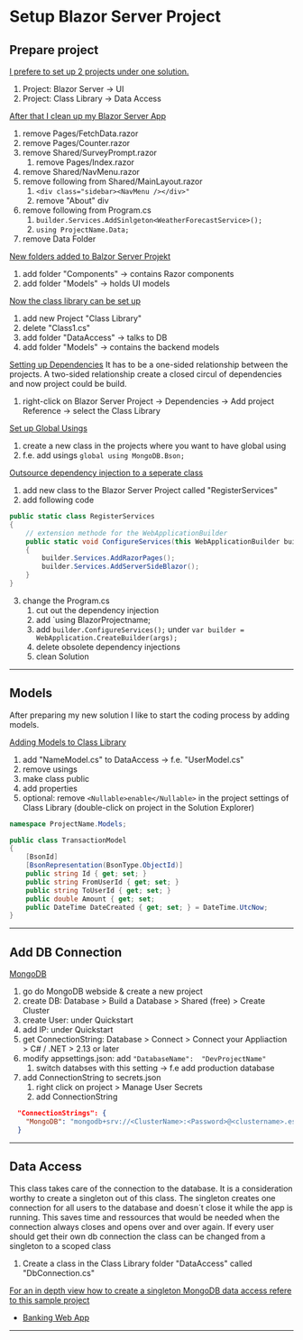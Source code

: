 # Setup Blazor Server Project

## Prepare project

<ins>I prefere to set up 2 projects under one solution. </ins>
1. Project: Blazor Server -> UI
2. Project: Class Library -> Data Access

<ins>After that I clean up my Blazor Server App</ins>
1. remove Pages/FetchData.razor
2. remove Pages/Counter.razor
3. remove Shared/SurveyPrompt.razor
	1. remove Pages/Index.razor <SurveyPrompt />
4. remove Shared/NavMenu.razor
5. remove following from Shared/MainLayout.razor
	1. `<div class="sidebar><NavMenu /></div>"`
	2. remove "About" div
6. remove following from Program.cs
	1. `builder.Services.AddSinlgeton<WeatherForecastService>();`
	2. `using ProjectName.Data;`
7. remove Data Folder

<ins>New folders added to Balzor Server Projekt</ins>
1. add folder "Components" -> contains Razor components
2. add folder "Models" -> holds UI models

<ins>Now the class library can be set up</ins>
1. add new Project "Class Library" 
2. delete "Class1.cs"
3. add folder "DataAccess" -> talks to DB
4. add folder "Models" -> contains the backend models

<ins>Setting up Dependencies</ins>
It has to be a one-sided relationship between the projects. A two-sided relationship create a closed circul of dependencies and now project could be build.
1. right-click on Blazor Server Project -> Dependencies -> Add project Reference -> select the Class Library

<ins>Set up Global Usings</ins>
1. create a new class in the projects where you want to have global using
2. f.e. add usings	`global using MongoDB.Bson;`

<ins>Outsource dependency injection to a seperate class</ins>
1. add new class to the Blazor Server Project called "RegisterServices"
2. add following code
```C#
public static class RegisterServices
{
    // extension methode for the WebApplicationBuilder
    public static void ConfigureServices(this WebApplicationBuilder builder)
    {
        builder.Services.AddRazorPages();
        builder.Services.AddServerSideBlazor();
    }
}
```
3. change the Program.cs
	1. cut out the dependency injection
	2. add `using BlazorProjectname;
	4. add `builder.ConfigureServices();` under `var builder = WebApplication.CreateBuilder(args);`
	5. delete obsolete dependency injections
	6. clean Solution

***

## Models

After preparing my new solution I like to start the coding process by adding models.

<ins>Adding Models to Class Library</ins>
1. add "NameModel.cs" to DataAccess -> f.e. "UserModel.cs"
2. remove usings
3. make class public
4. add properties
5. optional: remove `<Nullable>enable</Nullable>` in the project settings of Class Library (double-click on project in the Solution Explorer)

``` C#
namespace ProjectName.Models;

public class TransactionModel
{
    [BsonId]
    [BsonRepresentation(BsonType.ObjectId)]
    public string Id { get; set; }
    public string FromUserId { get; set; }
    public string ToUserId { get; set; }
    public double Amount { get; set; 
	public DateTime DateCreated { get; set; } = DateTime.UtcNow;
}
```

***

## Add DB Connection

<ins>MongoDB</ins>
1. go do MongoDB webside & create a new project
2. create DB: Database > Build a Database > Shared (free) > Create Cluster
3. create User: under Quickstart
4. add IP: under Quickstart
5. get ConnectionString: Database > Connect > Connect your Appliaction > C# / .NET > 2.13 or later 
6. modify appsettings.json: add `"DatabaseName":  "DevProjectName"`
	1. switch databses with this setting -> f.e add production database
7. add ConnectionString to secrets.json
	1. right click on project > Manage User Secrets
	2. add ConnectionString
``` JSON
  "ConnectionStrings": {
    "MongoDB": "mongodb+srv://<ClusterName>:<Password>@<clustername>.esxafcq.mongodb.net/?retryWrites=true&w=majority"
  }
```


***

## Data Access

This class takes care of the connection to the database. 
It is a consideration worthy to create a singleton out of this class. The singleton creates one connection for all users to the database and doesn´t close it while the app is running. This saves time and ressources that would be needed when the connection always closes and opens over and over again.
If every user should get their own db connection the class can be changed from a singleton to a scoped class

1. Create a class in the Class Library folder "DataAccess" called "DbConnection.cs"

<ins>For an in depth view how to create a singleton MongoDB data access refere to this sample project</ins>
- [Banking Web App](https://github.com/lucasmenke/notes/blob/main/Tutorials/Banking-Web-App.md)

***

